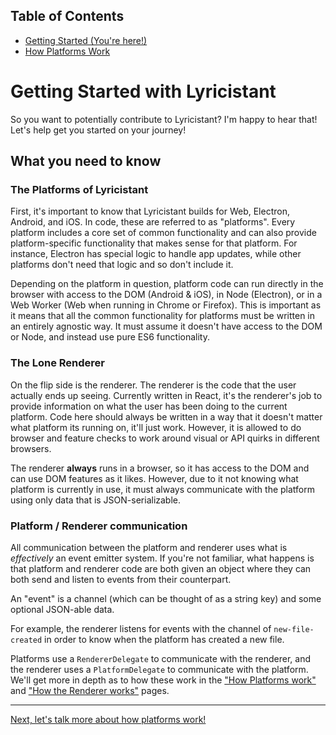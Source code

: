 ## Table of Contents

- [Getting Started (You're here!)](1-getting_started.md)  
- [How Platforms Work](2-how_platforms_work.md)

# Getting Started with Lyricistant

So you want to potentially contribute to Lyricistant? I'm happy to hear that! Let's help get you started on your journey!

## What you need to know

### The Platforms of Lyricistant

First, it's important to know that Lyricistant builds for Web, Electron, Android, and iOS. In code, these are referred to as "platforms". Every platform includes a core set of common functionality and can also provide platform-specific functionality that makes sense for that platform. For instance, Electron has special logic to handle app updates, while other platforms don't need that logic and so don't include it.

Depending on the platform in question, platform code can run directly in the browser with access to the DOM (Android & iOS), in Node (Electron), or in a Web Worker (Web when running in Chrome or Firefox). This is important as it means that all the common functionality for platforms must be written in an entirely agnostic way. It must assume it doesn't have access to the DOM or Node, and instead use pure ES6 functionality.

### The Lone Renderer

On the flip side is the renderer. The renderer is the code that the user actually ends up seeing. Currently written in React, it's the renderer's job to provide information on what the user has been doing to the current platform. Code here should always be written in a way that it doesn't matter what platform its running on, it'll just work. However, it is allowed to do browser and feature checks to work around visual or API quirks in different browsers.

The renderer **always** runs in a browser, so it has access to the DOM and can use DOM features as it likes. However, due to it not knowing what platform is currently in use, it must always communicate with the platform using only data that is JSON-serializable.

### Platform / Renderer communication

All communication between the platform and renderer uses what is _effectively_ an event emitter system. If you're not familiar, what happens is that platform and renderer code are both given an object where they can both send and listen to events from their counterpart.

An "event" is a channel (which can be thought of as a string key) and some optional JSON-able data.

For example, the renderer listens for events with the channel of `new-file-created` in order to know when the platform has created a new file.

Platforms use a `RendererDelegate` to communicate with the renderer, and the renderer uses a `PlatformDelegate` to communicate with the platform. We'll get more in depth as to how these work in the ["How Platforms work"](2-how_platforms_work.md) and ["How the Renderer works"]() pages.

---

[Next, let's talk more about how platforms work!](2-how_platforms_work.md)
